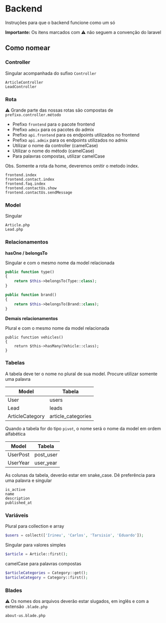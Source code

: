 # Backend

Instruções para que o backend funcione como um só

**Importante:**
Os itens marcados com :warning: não seguem a convenção do laravel

## Como nomear

### Controller

Singular acompanhada do sufixo `Controller`

```
ArticleController
LeadController 
```

### Rota

:warning: Grande parte das nossas rotas são compostas de `prefixo.controller.método`

- Prefixo `frontend` para o pacote frontend
- Prefixo `admix` para os pacotes do admix
- Prefixo `api.frontend` para os endpoints utilizados no frontend
- Prefixo `api.admix` para os endpoints utilizados no admix
- Utilizar o nome da controller (camelCase)
- Utilizar o nome do método (camelCase)
- Para palavras compostas, utilizar camelCase

Obs. Somente a rota da home, deveremos omitir o metodo index.

```
frontend.index
frontend.contact.index
frontend.faq.index
frontend.contactUs.show
frontend.contactUs.sendMessage
```

### Model

Singular

```
Article.php
Lead.php
```

### Relacionamentos

**hasOne / belongsTo**

Singular e com o mesmo nome da model relacionada

```php
public function type()
{
    return $this->belongsTo(Type::class);
}

public function brand()
{
    return $this->belongsTo(Brand::class);
}
```

**Demais relacionamentos** 

Plural e com o mesmo nome da model relacionada 

```
public function vehicles()
{
    return $this->hasMany(Vehicle::class);
}
```

### Tabelas

A tabela deve ter o nome no plural de sua model.
Procure utilizar somente uma palavra

Model | Tabela 
--- | ---
User | users 
Lead | leads 
ArticleCategory | article_categories 

Quando a tabela for do tipo `pivot`, 
o nome será o nome da model em ordem alfabética

Model | Tabela 
--- | ---
UserPost | post_user 
UserYear | user_year

As colunas da tabela, deverão estar em snake_case.
Dê preferência para uma palavra e singular 

```
is_active
name
description
published_at
```

### Variáveis

Plural para collection e array

```php
$users = collect(['Irineu', 'Carlos', 'Tarsisio', 'Eduardo']);
```

Singular para valores simples

```php
$article = Article::first();
```

camelCase para palavras compostas

```php
$articleCategories = Category::get();
$articleCategory = Category::first();
```

### Blades 

:warning: Os nomes dos arquivos deverão estar slugados, em inglês e com a extensão `.blade.php`

```
about-us.blade.php
```